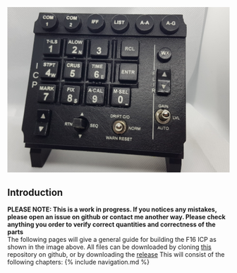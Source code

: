 <!-- ## Welcome to GitHub Pages

You can use the [editor on GitHub](https://github.com/Martijnve23/F16_ICP_Documentation/edit/gh-pages/index.md) to maintain and preview the content for your website in Markdown files.

Whenever you commit to this repository, GitHub Pages will run [Jekyll](https://jekyllrb.com/) to rebuild the pages in your site, from the content in your Markdown files.

### Markdown

Markdown is a lightweight and easy-to-use syntax for styling your writing. It includes conventions for

```markdown
Syntax highlighted code block

# Header 1
## Header 2
### Header 3

- Bulleted
- List

1. Numbered
2. List

**Bold** and _Italic_ and `Code` text

[Link](url) and ![Image](src)
```

For more details see [GitHub Flavored Markdown](https://guides.github.com/features/mastering-markdown/).

### Jekyll Themes

Your Pages site will use the layout and styles from the Jekyll theme you have selected in your [repository settings](https://github.com/Martijnve23/F16_ICP_Documentation/settings/pages). The name of this theme is saved in the Jekyll `_config.yml` configuration file.

### Support or Contact

Having trouble with Pages? Check out our [documentation](https://docs.github.com/categories/github-pages-basics/) or [contact support](https://support.github.com/contact) and we’ll help you sort it out. -->

![ICP_Overview](/images/ICP_Front.jpg)
## Introduction
**PLEASE NOTE: This is a work in progress. If you notices any mistakes, please open an issue on github or contact me another way. Please check anything you order to verify correct quantities and correctness of the parts**  
The following pages will give a general guide for building the F16 ICP as shown in the image above. All files can be downloaded by cloning [this](https://github.com/Martijnve23/F16-ICP) repository on github, or by downloading the [release](https://github.com/Martijnve23/F16-ICP/releases/)
This will consist of the following chapters:
{% include navigation.md %}
